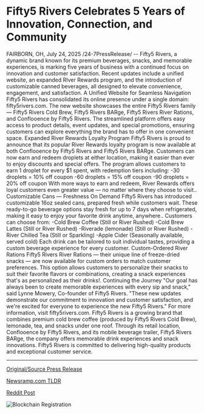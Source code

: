 # Fifty5 Rivers Celebrates 5 Years of Innovation, Connection, and Community

FAIRBORN, OH, July 24, 2025 /24-7PressRelease/ -- Fifty5 Rivers, a dynamic brand known for its premium beverages, snacks, and memorable experiences, is marking five years of business with a continued focus on innovation and customer satisfaction. Recent updates include a unified website, an expanded RIver Rewards program, and the introduction of customizable canned beverages, all designed to elevate convenience, engagement, and satisfaction.   A Unified Website for Seamless Navigation  Fifty5 Rivers has consolidated its online presence under a single domain: fifty5rivers.com. The new website showcases the entire Fifty5 Rivers family — Fifty5 Rivers Cold Brew, Fifty5 Rivers BARge, Fifty5 Rivers River Rations, and Conflooence by Fifty5 Rivers. The streamlined platform offers easy access to product details, event updates, and special promotions, ensuring customers can explore everything the brand has to offer in one convenient space.  Expanded River Rewards Loyalty Program  Fifty5 Rivers is proud to announce that its popular River Rewards loyalty program is now available at both Conflooence by Fifty5 Rivers and Fifty5 Rivers BARge. Customers can now earn and redeem droplets at either location, making it easier than ever to enjoy discounts and special offers.  The program allows customers to earn 1 droplet for every $1 spent, with redemption tiers including:  -30 droplets = 10% off coupon  -60 droplets = 15% off coupon  -90 droplets = 20% off coupon  With more ways to earn and redeem, River Rewards offers loyal customers even greater value — no matter where they choose to visit..  Customizable Cans — Freshness On Demand  Fifty5 Rivers has introduced customizable 16oz sealed cans, prepared fresh while customers wait. These ready-to-go beverage options stay fresh for up to 7 days when refrigerated, making it easy to enjoy your favorite drink anytime, anywhere.. Customers can choose from:  -Cold Brew Coffee (Still or River Rushed)  -Cold Brew Lattes (Still or River Rushed)  -Riverade (lemonade) (Still or River Rushed)  -River Chilled Tea (Still or Sparkling)  -Apple Cider (Seasonally available, served cold)  Each drink can be tailored to suit individual tastes, providing a custom beverage experience for every customer.  Custom-Ordered River Rations  Fifty5 Rivers River Rations — their unique line of freeze-dried snacks — are now available for custom orders to match customer preferences. This option allows customers to personalize their snacks to suit their favorite flavors or combinations, creating a snack experiences that's as personalized as their drinks!.  Continuing the Journey  "Our goal has always been to create memorable experiences with every sip and snack," said Lynne Mowery, Co-founder of Fifty5 Rivers. "These new updates demonstrate our commitment to innovation and customer satisfaction, and we're excited for everyone to experience the new Fifty5 Rivers."  For more information, visit fifty5rivers.com.  Fifty5 Rivers is a growing brand that combines premium cold brew coffee (produced by Fifty5 Rivers Cold Brew), lemonade, tea, and snacks under one roof. Through its retail location, Conflooence by Fifty5 Rivers, and its mobile beverage trailer, Fifty5 Rivers BARge, the company offers memorable drink experiences and snack innovations. Fifty5 Rivers is committed to delivering high-quality products and exceptional customer service. 

---

[Original/Source Press Release](https://www.24-7pressrelease.com/press-release/525144/fifty5-rivers-celebrates-5-years-of-innovation-connection-and-community)
                    

[Newsramp.com TLDR](https://newsramp.com/curated-news/fifty5-rivers-celebrates-5-years-with-enhanced-customer-experiences/e580030224f6eea3a9a89b208a3bec2c) 

 



[Reddit Post](https://www.reddit.com/r/newsramp/comments/1m7xt97/fifty5_rivers_celebrates_5_years_with_enhanced/) 



![Blockchain Registration](https://cdn.newsramp.app/24-7PressRelease/qrcode/257/24/odoryMvk.webp)